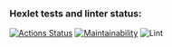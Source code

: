 ### Hexlet tests and linter status:
[![Actions Status](https://github.com/fedorsimakov/php-project-lvl1/workflows/hexlet-check/badge.svg)](https://github.com/fedorsimakov/php-project-lvl1/actions)
[![Maintainability](https://api.codeclimate.com/v1/badges/a99a88d28ad37a79dbf6/maintainability)](https://codeclimate.com/github/codeclimate/codeclimate/maintainability)
![Lint](https://github.com/fedorsimakov/php-project-lvl1/actions/workflows/project-lint.yml/badge.svg)
